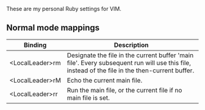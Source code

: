 These are my personal Ruby settings for VIM.

Normal mode mappings
---

Binding | Description
------- | -----------
&lt;LocalLeader&gt;rm | Designate the file in the current buffer 'main file'. Every subsequent run will use this file, instead of the file in the then-current buffer.
&lt;LocalLeader&gt;rM | Echo the current main file.
&lt;LocalLeader&gt;rr | Run the main file, or the current file if no main file is set.


